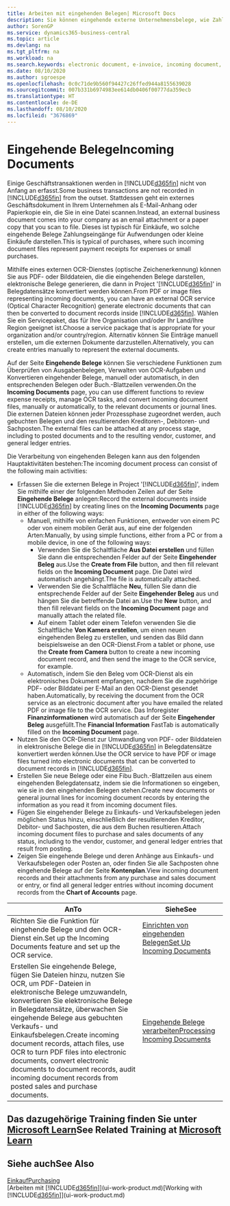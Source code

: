 ```yaml
---
title: Arbeiten mit eingehenden Belegen| Microsoft Docs
description: Sie können eingehende externe Unternehmensbelege, wie Zahlungseingänge oder PDF-Dateien verwalten, OCR-Aufgaben verwalten und Dateien in elektronische Belege und Datensätze umwandeln.
author: SorenGP
ms.service: dynamics365-business-central
ms.topic: article
ms.devlang: na
ms.tgt_pltfrm: na
ms.workload: na
ms.search.keywords: electronic document, e-invoice, incoming document, OCR, ecommerce, document exchange, import invoice
ms.date: 08/10/2020
ms.author: sgroespe
ms.openlocfilehash: 0c0c71de9b560f94427c26ffed944a8155639028
ms.sourcegitcommit: 007b331b6974983ee614db0406f00777da359ecb
ms.translationtype: HT
ms.contentlocale: de-DE
ms.lasthandoff: 08/10/2020
ms.locfileid: "3676869"
---
```

# <a name="incoming-documents"></a><span data-ttu-id="6bc4e-103">Eingehende Belege</span><span class="sxs-lookup"><span data-stu-id="6bc4e-103">Incoming Documents</span></span>

<span data-ttu-id="6bc4e-104">Einige Geschäftstransaktionen werden in [!INCLUDE[d365fin](includes/d365fin_md.md)] nicht von Anfang an erfasst.</span><span class="sxs-lookup"><span data-stu-id="6bc4e-104">Some business transactions are not recorded in [!INCLUDE[d365fin](includes/d365fin_md.md)] from the outset.</span></span> <span data-ttu-id="6bc4e-105">Stattdessen geht ein externes Geschäftsdokument in Ihrem Unternehmen als E-Mail-Anhang oder Papierkopie ein, die Sie in eine Datei scannen.</span><span class="sxs-lookup"><span data-stu-id="6bc4e-105">Instead, an external business document comes into your company as an email attachment or a paper copy that you scan to file.</span></span> <span data-ttu-id="6bc4e-106">Dieses ist typisch für Einkäufe, wo solche eingehende Belege Zahlungseingänge für Aufwendungen oder kleine Einkäufe darstellen.</span><span class="sxs-lookup"><span data-stu-id="6bc4e-106">This is typical of purchases, where such incoming document files represent payment receipts for expenses or small purchases.</span></span>

<span data-ttu-id="6bc4e-107">Mithilfe eines externen OCR-Dienstes (optische Zeichenerkennung) können Sie aus PDF- oder Bilddateien, die die eingehenden Belege darstellen, elektronische Belege generieren, die dann in Project '[!INCLUDE[d365fin](includes/d365fin_md.md)]' in Belegdatensätze konvertiert werden können.</span><span class="sxs-lookup"><span data-stu-id="6bc4e-107">From PDF or image files representing incoming documents, you can have an external OCR service (Optical Character Recognition) generate electronic documents that can then be converted to document records inside [!INCLUDE[d365fin](includes/d365fin_md.md)].</span></span> <span data-ttu-id="6bc4e-108">Wählen Sie ein Servicepaket, das für Ihre Organisation und/oder Ihr Land/Ihre Region geeignet ist.</span><span class="sxs-lookup"><span data-stu-id="6bc4e-108">Choose a service package that is appropriate for your organization and/or country/region.</span></span> <span data-ttu-id="6bc4e-109">Alternativ können Sie Einträge manuell erstellen, um die externen Dokumente darzustellen.</span><span class="sxs-lookup"><span data-stu-id="6bc4e-109">Alternatively, you can create entries manually to represent the external documents.</span></span>  

<span data-ttu-id="6bc4e-110">Auf der Seite **Eingehende Belege** können Sie verschiedene Funktionen zum Überprüfen von Ausgabenbelegen, Verwalten von OCR-Aufgaben und Konvertieren eingehender Belege, manuell oder automatisch, in den entsprechenden Belegen oder Buch.-Blattzeilen verwenden.</span><span class="sxs-lookup"><span data-stu-id="6bc4e-110">On the **Incoming Documents** page, you can use different functions to review expense receipts, manage OCR tasks, and convert incoming document files, manually or automatically, to the relevant documents or journal lines.</span></span> <span data-ttu-id="6bc4e-111">Die externen Dateien können jeder Prozessphase zugeordnet werden, auch gebuchten Belegen und den resultierenden Kreditoren-, Debitoren- und Sachposten.</span><span class="sxs-lookup"><span data-stu-id="6bc4e-111">The external files can be attached at any process stage, including to posted documents and to the resulting vendor, customer, and general ledger entries.</span></span>

<span data-ttu-id="6bc4e-112">Die Verarbeitung von eingehenden Belegen kann aus den folgenden Hauptaktivitäten bestehen:</span><span class="sxs-lookup"><span data-stu-id="6bc4e-112">The incoming document process can consist of the following main activities:</span></span>

* <span data-ttu-id="6bc4e-113">Erfassen Sie die externen Belege in Project '[!INCLUDE[d365fin](includes/d365fin_md.md)]', indem Sie mithilfe einer der folgenden Methoden Zeilen auf der Seite **Eingehende Belege** anlegen:</span><span class="sxs-lookup"><span data-stu-id="6bc4e-113">Record the external documents inside [!INCLUDE[d365fin](includes/d365fin_md.md)] by creating lines on the **Incoming Documents** page in either of the following ways:</span></span>
  * <span data-ttu-id="6bc4e-114">Manuell, mithilfe von einfachen Funktionen, entweder von einem PC oder von einem mobilen Gerät aus, auf eine der folgenden Arten:</span><span class="sxs-lookup"><span data-stu-id="6bc4e-114">Manually, by using simple functions, either from a PC or from a mobile device, in one of the following ways:</span></span>
    * <span data-ttu-id="6bc4e-115">Verwenden Sie die Schaltfläche **Aus Datei erstellen** und füllen Sie dann die entsprechenden Felder auf der Seite **Eingehender Beleg** aus.</span><span class="sxs-lookup"><span data-stu-id="6bc4e-115">Use the **Create from File** button, and then fill relevant fields on the **Incoming Document** page.</span></span> <span data-ttu-id="6bc4e-116">Die Datei wird automatisch angehängt.</span><span class="sxs-lookup"><span data-stu-id="6bc4e-116">The file is automatically attached.</span></span>  
    * <span data-ttu-id="6bc4e-117">Verwenden Sie die Schaltfläche **Neu**, füllen Sie dann die entsprechende Felder auf der Seite **Eingehender Beleg** aus und hängen Sie die betreffende Datei an.</span><span class="sxs-lookup"><span data-stu-id="6bc4e-117">Use the **New** button, and then fill relevant fields on the **Incoming Document** page and manually attach the related file.</span></span>
    * <span data-ttu-id="6bc4e-118">Auf einem Tablet oder einem Telefon verwenden Sie die Schaltfläche **Von Kamera erstellen**, um einen neuen eingehenden Beleg zu erstellen, und senden das Bild dann beispielsweise an den OCR-Dienst.</span><span class="sxs-lookup"><span data-stu-id="6bc4e-118">From a tablet or phone, use the **Create from Camera** button to create a new incoming document record, and then send the image to the OCR service, for example.</span></span>
  * <span data-ttu-id="6bc4e-119">Automatisch, indem Sie den Beleg vom OCR-Dienst als ein elektronisches Dokument empfangen, nachdem Sie die zugehörige PDF- oder Bilddatei per E-Mail an den OCR-Dienst gesendet haben.</span><span class="sxs-lookup"><span data-stu-id="6bc4e-119">Automatically, by receiving the document from the OCR service as an electronic document after you have emailed the related PDF or image file to the OCR service.</span></span> <span data-ttu-id="6bc4e-120">Das Inforegister **Finanzinformationen** wird automatisch auf der Seite **Eingehender Beleg** ausgefüllt.</span><span class="sxs-lookup"><span data-stu-id="6bc4e-120">The **Financial Information** FastTab is automatically filled on the **Incoming Document** page.</span></span>
* <span data-ttu-id="6bc4e-121">Nutzen Sie den OCR-Dienst zur Umwandlung von PDF- oder Bilddateien in elektronische Belege die in [!INCLUDE[d365fin](includes/d365fin_md.md)] in Belegdatensätze konvertiert werden können.</span><span class="sxs-lookup"><span data-stu-id="6bc4e-121">Use the OCR service to have PDF or image files turned into electronic documents that can be converted to document records in [!INCLUDE[d365fin](includes/d365fin_md.md)].</span></span>
* <span data-ttu-id="6bc4e-122">Erstellen Sie neue Belege oder eine Fibu Buch.-Blattzeilen aus einem eingehenden Belegdatensatz, indem sie die Informationen so eingeben, wie sie in den eingehenden Belegen stehen.</span><span class="sxs-lookup"><span data-stu-id="6bc4e-122">Create new documents or general journal lines for incoming document records by entering the information as you read it from incoming document files.</span></span>
* <span data-ttu-id="6bc4e-123">Fügen Sie eingehender Belege zu Einkaufs- und Verkaufsbelegen jeden möglichen Status hinzu, einschließlich der resultierenden Kreditor, Debitor- und Sachposten, die aus dem Buchen resultieren.</span><span class="sxs-lookup"><span data-stu-id="6bc4e-123">Attach incoming document files to purchase and sales documents of any status, including to the vendor, customer, and general ledger entries that result from posting.</span></span>
* <span data-ttu-id="6bc4e-124">Zeigen Sie eingehende Belege und deren Anhänge aus Einkaufs- und Verkaufsbelegen oder Posten an, oder finden Sie alle Sachposten ohne eingehende Belege auf der Seite **Kontenplan**.</span><span class="sxs-lookup"><span data-stu-id="6bc4e-124">View incoming document records and their attachments from any purchase and sales document or entry, or find all general ledger entries without incoming document records from the **Chart of Accounts** page.</span></span>

| <span data-ttu-id="6bc4e-125">An</span><span class="sxs-lookup"><span data-stu-id="6bc4e-125">To</span></span> | <span data-ttu-id="6bc4e-126">Siehe</span><span class="sxs-lookup"><span data-stu-id="6bc4e-126">See</span></span> |
| --- | --- |
| <span data-ttu-id="6bc4e-127">Richten Sie die Funktion für eingehende Belege und den OCR-Dienst ein.</span><span class="sxs-lookup"><span data-stu-id="6bc4e-127">Set up the Incoming Documents feature and set up the OCR service.</span></span> |[<span data-ttu-id="6bc4e-128">Einrichten von eingehenden Belegen</span><span class="sxs-lookup"><span data-stu-id="6bc4e-128">Set Up Incoming Documents</span></span>](across-how-setup-income-documents.md) |
| <span data-ttu-id="6bc4e-129">Erstellen Sie eingehende Belege, fügen Sie Dateien hinzu, nutzen Sie OCR, um PDF-Dateien in elektronische Belege umzuwandeln, konvertieren Sie elektronische Belege in Belegdatensätze, überwachen Sie eingehende Belege aus gebuchten Verkaufs- und Einkaufsbelegen.</span><span class="sxs-lookup"><span data-stu-id="6bc4e-129">Create incoming document records, attach files, use OCR to turn PDF files into electronic documents, convert electronic documents to document records, audit incoming document records from posted sales and purchase documents.</span></span> |[<span data-ttu-id="6bc4e-130">Eingehende Belege verarbeiten</span><span class="sxs-lookup"><span data-stu-id="6bc4e-130">Processing Incoming Documents</span></span>](across-process-income-documents.md) |

## <a name="see-related-training-at-microsoft-learn"></a><span data-ttu-id="6bc4e-131">Das dazugehörige Training finden Sie unter [Microsoft Learn](/learn/modules/incoming-documents-dynamics-365-business-central/index)</span><span class="sxs-lookup"><span data-stu-id="6bc4e-131">See Related Training at [Microsoft Learn](/learn/modules/incoming-documents-dynamics-365-business-central/index)</span></span>

## <a name="see-also"></a><span data-ttu-id="6bc4e-132">Siehe auch</span><span class="sxs-lookup"><span data-stu-id="6bc4e-132">See Also</span></span>

[<span data-ttu-id="6bc4e-133">Einkauf</span><span class="sxs-lookup"><span data-stu-id="6bc4e-133">Purchasing</span></span>](purchasing-manage-purchasing.md)  
<span data-ttu-id="6bc4e-134">[Arbeiten mit [!INCLUDE[d365fin](includes/d365fin_md.md)]](ui-work-product.md)</span><span class="sxs-lookup"><span data-stu-id="6bc4e-134">[Working with [!INCLUDE[d365fin](includes/d365fin_md.md)]](ui-work-product.md)</span></span>  
